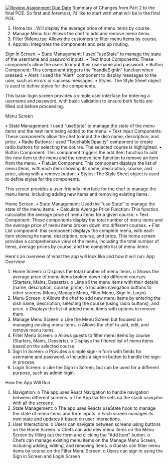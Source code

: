 [![Review Assignment Due Date](https://classroom.github.com/assets/deadline-readme-button-22041afd0340ce965d47ae6ef1cefeee28c7c493a6346c4f15d667ab976d596c.svg)](https://classroom.github.com/a/2xEWLklS)
Summary of Changes from Part 2 to the final POE.
So first and foremost, I’d like to start with what will be in the final POE.
1.	Home.tsx : Will display the average price of menu items by course.
2.	Manage Menu.tsx: Allows the chef to add and remove menu items.
3.	Filter 9Menu.tsx: Allows the customers to filter menu items by course.
4.	App.tsx: Integrates the components and sets up routing.

Sign In Screen.
•	State Management: I used “useState” to manage the state of the username and password inputs.
•	Text Input Components: These components allow the users to input their username and password. 
•	Button Component: This component triggers the “handleSignIn” function when pressed.
•	Alert: I used the “Alert” component to display messages to the user, such as errors or success messages.
•	Styles: The Style Sheet object is used to define styles for the components. 

This basic login screen provides a simple user interface for entering a username and password, with basic validation to ensure both fields are filled out before proceeding.












Menu Screen

•	State Management: I used “useState” to manage the state of the menu items and the new item being added to the menu.
•	Text Input Components: These components allow the chef to input the dish name, description, and price.
•	Radio Buttons: I used “TouchableOpacity” component to create radio buttons for selecting the course. The selected course is highlighted.
•	Button Component: This component triggers the add Item function to add the new item to the menu and the remove Item function to remove an item from the menu.
•	FlatList Component: This component displays the list of menu items, with each item showing its name, description, course, and price, along with a remove button.
•	Styles: The Style Sheet object is used to define styles for the components.

This screen provides a user-friendly interface for the chef to manage the menu items, including adding new items and removing existing items.




Home Screen.
•	State Management: Used the “use State” to manage the state of the menu items.
•	Calculate Average Price Function: This function calculates the average price of menu items for a given course.
•	Text Component: These components display the total number of menu items and the average price of menu items broken down into different courses.
•	Flat List component: this component displays the complete menu, with each item showing its name, description, course, and price.
This home screen provides a comprehensive view of the menu, including the total number of items, average prices by course, and the complete list of menu items.

Here's an overview of what the app will look like and how it will run:
App Overview
1.	Home Screen:
o	Displays the total number of menu items.
o	Shows the average price of menu items broken down into different courses (Starters, Mains, Desserts).
o	Lists all the menu items with their details (name, description, course, price).
o	Includes navigation buttons to other screens (Menu, Manage Menu, Filter Menu, Sign In, Login).
2.	Menu Screen:
o	Allows the chef to add new menu items by entering the dish name, description, selecting the course (using radio buttons), and price.
o	Displays the list of added menu items with options to remove them.
3.	Manage Menu Screen:
o	Like the Menu Screen but focused on managing existing menu items.
o	Allows the chef to add, edit, and remove menu items.
4.	Filter Menu Screen:
o	Allows guests to filter menu items by course (Starters, Mains, Desserts).
o	Displays the filtered list of menu items based on the selected course.
5.	Sign In Screen:
o	Provides a simple sign-in form with fields for username and password.
o	Includes a sign-in button to handle the sign-in process.
6.	Login Screen:
o	Like the Sign in Screen, but can be used for a different purpose, such as admin login.


How the App Will Run
1.	Navigation:
o	The app uses React Navigation to handle navigation between different screens.
o	The App.tsx file sets up the stack navigator with all the screens.
2.	State Management:
o	The app uses Reacts useState hook to manage the state of menu items and form inputs.
o	Each screen manages its own state and updates it based on user interactions.
3.	User Interactions:
o	Users can navigate between screens using buttons on the Home Screen.
o	Chefs can add new menu items on the Menu Screen by filling out the form and clicking the "Add Item" button.
o	Chefs can manage existing menu items on the Manage Menu Screen, including adding, editing, and removing items.
o	Guests can filter menu items by course on the Filter Menu Screen.
o	Users can sign in using the Sign in Screen and Login Screen

